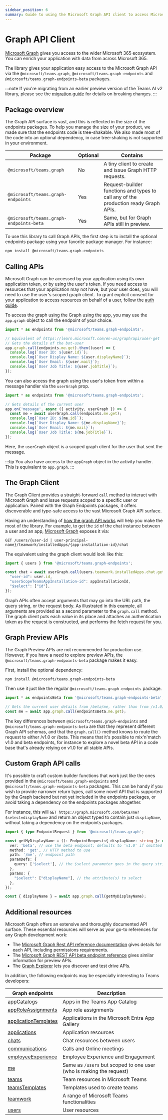 ```yaml
---
sidebar_position: 6
summary: Guide to using the Microsoft Graph API client to access Microsoft 365 data and services from your Teams AI application.
---
```


# Graph API Client

[Microsoft Graph](https://docs.microsoft.com/en-us/graph/overview) gives you access to the wider Microsoft 365 ecosystem. You can enrich your application with data from across Microsoft 365.

The library gives your application easy access to the Microsoft Graph API via the `@microsoft/teams.graph`, `@microsoft/teams.graph-endpoints` and `@microsoft/teams.graph-endpoints-beta` packages.

:::note
If you're migrating from an earlier preview version of the Teams AI v2 library, please see the [migration guide](../migrations/preview/) for details on breaking changes.
:::

## Package overview
The Graph API surface is vast, and this is reflected in the size of the endpoints packages. To help you manage the size of your product, we made sure that the endpoints code is tree-shakable. We also made most of the code into an optional dependency, in case tree-shaking is not supported in your environment.

| Package                                 | Optional | Contains |
|-----------------------------------------|----------|-------------|
| `@microsoft/teams.graph`                |       No | A tiny client to create and issue Graph HTTP requests. |
| `@microsoft/teams.graph-endpoints`      |      Yes | Request-builder functions and types to call any of the production ready Graph APIs. |
| `@microsoft/teams.graph-endpoints-beta` |      Yes | Same, but for Graph APIs still in preview. |

To use this library to call Graph APIs, the first step is to install the optional endpoints package using your favorite package manager. For instance:

```sh
npm install @microsoft/teams.graph-endpoints
```

## Calling APIs

Microsoft Graph can be accessed by your application using its own application token, or by using the user's token. If you need access to resources that your application may not have, but your user does, you will need to use the user's scoped graph client. To grant explicit consent for your application to access resources on behalf of a user, follow the [auth guide](../in-depth-guides/user-authentication).

To access the graph using the Graph using the app, you may use the `app.graph` object to call the endpoint of your choice. 

```typescript
import * as endpoints from '@microsoft/teams.graph-endpoints';

// Equivalent of https://learn.microsoft.com/en-us/graph/api/user-get
// Gets the details of the bot-user
app.graph.call(endpoints.me.get).then((user) => {
  console.log(`User ID: ${user.id}`);
  console.log(`User Display Name: ${user.displayName}`);
  console.log(`User Email: ${user.mail}`);
  console.log(`User Job Title: ${user.jobTitle}`);
});
```

You can also access the graph using the user's token from within a message handler via the `userGraph` prop.

```typescript
import * as endpoints from '@microsoft/teams.graph-endpoints';

// Gets details of the current user
app.on('message', async ({ activity, userGraph }) => {
  const me = await userGraph.call(endpoints.me.get);
  console.log(`User ID: ${me.id}`);
  console.log(`User Display Name: ${me.displayName}`);
  console.log(`User Email: ${me.mail}`);
  console.log(`User Job Title: ${me.jobTitle}`);
});
```

Here, the `userGraph` object is a scoped graph client for the user that sent the message.

:::tip
You also have access to the `appGraph` object in the activity handler. This is equivalent to `app.graph`.
:::

## The Graph Client

The Graph Client provides a straight-forward `call` method to interact with Microsoft Graph and issue requests scoped to a specific user or application. Paired with the Graph Endpoints packages, it offers discoverable and type-safe access to the vast Microsoft Graph API surface.

Having an understanding of [how the graph API works](https://learn.microsoft.com/en-us/graph/use-the-api) will help you make the most of the library. For example, to get the `id` of the chat instance between a user and an app, [Microsoft Graph](https://learn.microsoft.com/en-us/graph/api/userscopeteamsappinstallation-get-chat?view=graph-rest-1.0&tabs=http) exposes it via:

```
GET /users/{user-id | user-principal-name}/teamwork/installedApps/{app-installation-id}/chat
```

The equivalent using the graph client would look like this:

```ts
import { users } from '@microsoft/teams.graph-endpoints';

const chat = await userGraph.call(users.teamwork.installedApps.chat.get, {
  "user-id": user.id,
  "userScopeTeamsAppInstallation-id": appInstallationId,
  "$select": ["id"],
});
```
Graph APIs often accept arguments that may go into the URL path, the query string, or the request body. As illustrated in this example, all arguments are provided as a second parameter to the `graph.call` method. The graph client puts each value in its place and attaches an authentication token as the request is constructed, and performs the fetch request for you.

## Graph Preview APIs
The Graph Preview APIs are not recommended for production use. However, if you have a need to explore preview APIs, the `@microsoft/teams.graph-endpoints-beta` package makes it easy. 

First, install the optional dependency:

```sh
npm install @microsoft/teams.graph-endpoints-beta
```

Then use it just like the regular `@microsoft/teams.graph-endpoints` package.
```ts
import * as endpointsBeta from '@microsoft/teams.graph-endpoints-beta';

// Gets the current user details from /beta/me, rather than from /v1.0/me.
const me = await app.graph.call(endpointsBeta.me.get);
```

The key differences between `@microsoft/teams.graph-endpoints` and `@microsoft/teams.graph-endpoints-beta` are that they represent different Graph API schemas, and that the `graph.call()` method knows to route the request to either /v1.0 or /beta. This means that it's possible to mix'n'match v1.0 and beta endpoints, for instance to explore a novel beta API in a code base that's already relying on v1.0 for all stable APIs.

## Custom Graph API calls
It's possible to craft custom builder functions that work just like the ones provided in the `@microsoft/teams.graph-endpoints` and `@microsoft/teams.graph-endpoints-beta` packages. This can be handy if you wish to provide narrower return types, call some novel API that is supported by the Graph backend but not yet included in the endpoints packages, or avoid taking a dependency on the endpoints packages altogether. 

For instance, this will `GET https://graph.microsoft.com/beta/me?$select=displayName` and return an object typed to contain just `displayName`, without taking a dependency on the endpoints packages.

```ts
import { type EndpointRequest } from '@microsoft/teams.graph';

const getMyDisplayName = (): EndpointRequest<{ displayName: string }> => ({
  ver: 'beta', // use the beta endpoint; defaults to 'v1.0' if omitted
  method: 'get', // HTTP method to use
  path: '/me', // endpoint path
  paramDefs: { 
    query: ['$select'], // the $select parameter goes in the query string
  },
  params: {
    "$select": ["displayName"], // the attribute(s) to select
  },
});

const { displayName } = await app.graph.call(getMyDisplayName);
```



## Additional resources
Microsoft Graph offers an extensive and thoroughly documented API surface. These essential resources will serve as your go-to references for any Graph development work:
 - The [Microsoft Graph Rest API reference documentation](https://learn.microsoft.com/en-us/graph/api/overview) gives details for each API, including permissions requirements.
 - The [Microsoft Graph REST API beta endpoint reference](https://learn.microsoft.com/en-us/graph/api/overview?view=graph-rest-beta) gives similar information for preview APIs.
 - The [Graph Explorer](https://developer.microsoft.com/en-us/graph/graph-explorer) lets you discover and test drive APIs.

In addition, the following endpoints may be especially interesting to Teams developers:

| Graph endpoints | Description |
|-----------------|-------------|
| [appCatalogs](https://learn.microsoft.com/en-us/graph/api/appcatalogs-list-teamsapps?view=graph-rest-1.0) | Apps in the Teams App Catalog |
| [appRoleAssignments](https://learn.microsoft.com/en-us/graph/api/serviceprincipal-list-approleassignments?view=graph-rest-1.0) | App role assignments |
| [applicationTemplates](https://learn.microsoft.com/en-us/graph/api/resources/applicationtemplate?view=graph-rest-1.0) | Applications in the Microsoft Entra App Gallery |
| [applications](https://learn.microsoft.com/en-us/graph/api/resources/application?view=graph-rest-1.0) | Application resources |
| [chats](https://learn.microsoft.com/en-us/graph/api/chat-list?view=graph-rest-1.0&tabs=http) | Chat resources between users |
| [communications](https://learn.microsoft.com/en-us/graph/api/application-post-calls?view=graph-rest-1.0) | Calls and Online meetings |
| [employeeExperience](https://learn.microsoft.com/en-us/graph/api/resources/engagement-api-overview?view=graph-rest-1.0) | Employee Experience and Engagement |
| [me](https://learn.microsoft.com/en-us/graph/api/user-get?view=graph-rest-1.0&tabs=http) | Same as `/users` but scoped to one user (who is making the request) |
| [teams](https://learn.microsoft.com/en-us/graph/api/resources/team?view=graph-rest-1.0) | Team resources in Microsoft Teams |
| [teamsTemplates](https://learn.microsoft.com/en-us/microsoftteams/get-started-with-teams-templates) | Templates used to create teams |
| [teamwork](https://learn.microsoft.com/en-us/graph/api/resources/teamwork?view=graph-rest-1.0) | A range of Microsoft Teams functionalities |
| [users](https://learn.microsoft.com/en-us/graph/api/resources/users?view=graph-rest-1.0) | User resources |

